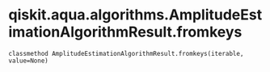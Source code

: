 # qiskit.aqua.algorithms.AmplitudeEstimationAlgorithmResult.fromkeys

`classmethod AmplitudeEstimationAlgorithmResult.fromkeys(iterable, value=None)`
